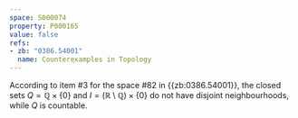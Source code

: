 ```yaml
---
space: S000074
property: P000165
value: false
refs:
- zb: "0386.54001"
  name: Counterexamples in Topology
---
```


According to item #3 for the space #82 in
{{zb:0386.54001}}, the closed sets $Q=\mathbb Q\times\{0\}$ and $I=(\mathbb R\setminus\mathbb Q)\times\{0\}$ do not have disjoint neighbourhoods, while $Q$ is countable.

